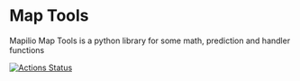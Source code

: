 # Map Tools

Mapilio Map Tools is a python library for some math, prediction and handler functions

[![Actions Status](https://github.com/mapilio/map/workflows/CI/badge.svg)](https://github.com/mapilio/map/actions)
